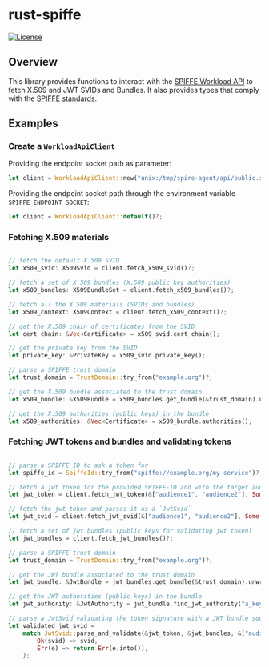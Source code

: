 # rust-spiffe
[![License](https://img.shields.io/badge/License-Apache%202.0-blue.svg)](https://github.com/maxlambrecht/rust-spiffe/blob/main/LICENSE)

## Overview

This library provides functions to interact with the [SPIFFE Workload API](https://github.com/spiffe/spiffe/blob/main/standards/SPIFFE_Workload_API.md) 
to fetch X.509 and JWT SVIDs and Bundles. It also provides types that comply with the [SPIFFE standards](https://github.com/spiffe/spiffe/tree/main/standards).

## Examples

### Create a `WorkloadApiClient`

Providing the endpoint socket path as parameter:

```rust
let client = WorkloadApiClient::new("unix:/tmp/spire-agent/api/public.sock")?;
```

Providing the endpoint socket path through the environment variable `SPIFFE_ENDPOINT_SOCKET`:

```rust
let client = WorkloadApiClient::default()?;
```

### Fetching X.509 materials

```rust

// fetch the default X.509 SVID
let x509_svid: X509Svid = client.fetch_x509_svid()?;

// fetch a set of X.509 bundles (X.509 public key authorities)
let x509_bundles: X509BundleSet = client.fetch_x509_bundles()?;

// fetch all the X.509 materials (SVIDs and bundles)
let x509_context: X509Context = client.fetch_x509_context()?;

// get the X.509 chain of certificates from the SVID
let cert_chain: &Vec<Certificate> = x509_svid.cert_chain();

// get the private key from the SVID
let private_key: &PrivateKey = x509_svid.private_key();

// parse a SPIFFE trust domain
let trust_domain = TrustDomain::try_from("example.org")?;

// get the X.509 bundle associated to the trust domain
let x509_bundle: &X509Bundle = x509_bundles.get_bundle(&trust_domain).unwrap();

// get the X.509 authorities (public keys) in the bundle
let x509_authorities: &Vec<Certificate> = x509_bundle.authorities();
```


### Fetching JWT tokens and bundles and validating tokens

```rust

// parse a SPIFFE ID to ask a token for
let spiffe_id = SpiffeId::try_from("spiffe://example.org/my-service")?;

// fetch a jwt token for the provided SPIFFE-ID and with the target audience `service1.com`
let jwt_token = client.fetch_jwt_token(&["audience1", "audience2"], Some(&spiffe_id))?;

// fetch the jwt token and parses it as a `JwtSvid`
let jwt_svid = client.fetch_jwt_svid(&["audience1", "audience2"], Some(&spiffe_id))?;

// fetch a set of jwt bundles (public keys for validating jwt token)
let jwt_bundles = client.fetch_jwt_bundles()?;

// parse a SPIFFE trust domain
let trust_domain = TrustDomain::try_from("example.org")?;

// get the JWT bundle associated to the trust domain
let jwt_bundle: &JwtBundle = jwt_bundles.get_bundle(&trust_domain).unwrap();

// get the JWT authorities (public keys) in the bundle
let jwt_authority: &JwtAuthority = jwt_bundle.find_jwt_authority("a_key_id").unwrap();

// parse a JwtSvid validating the token signature with a JWT bundle source.
let validated_jwt_svid =
    match JwtSvid::parse_and_validate(&jwt_token, &jwt_bundles, &["audience1"]) {
        Ok(svid) => svid,
        Err(e) => return Err(e.into()),
    };
```
